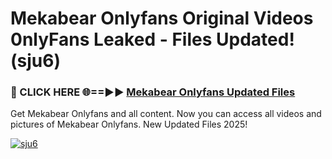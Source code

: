 # Mekabear Onlyfans Original Videos 0nlyFans Leaked - Files Updated! (sju6)

<h3>🔴 CLICK HERE 🌐==►► <a href="https://tinyurl.com/ehrbuxhb" rel="nofollow">Mekabear Onlyfans Updated Files</a></h3>

Get Mekabear Onlyfans and all content. Now you can access all videos and pictures of Mekabear Onlyfans. New Updated Files 2025!

[![sju6](https://i.imgur.com/lVYEuWS.gif)](https://tinyurl.com/ehrbuxhb)
